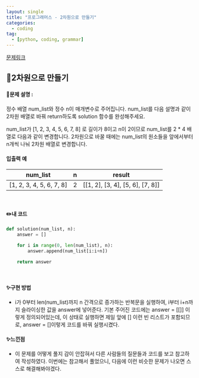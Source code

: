 ```yaml
---
layout: single
title: "프로그래머스 - 2차원으로 만들기"
categories: 
  - coding
tag:
  - [python, coding, grammar]
--- 
```

[문제링크](https://school.programmers.co.kr/learn/courses/30/lessons/120842#)  

## 📌2차원으로 만들기
#### 📖문제 설명 :  
정수 배열 num_list와 정수 n이 매개변수로 주어집니다. num_list를 다음 설명과 같이 2차원 배열로 바꿔 return하도록 solution 함수를 완성해주세요.

num_list가 [1, 2, 3, 4, 5, 6, 7, 8] 로 길이가 8이고 n이 2이므로 num_list를 2 * 4 배열로 다음과 같이 변경합니다. 2차원으로 바꿀 때에는 num_list의 원소들을 앞에서부터 n개씩 나눠 2차원 배열로 변경합니다.

#### 입출력 예  

|num_list|n|result|
|---|---|---|
|[1, 2, 3, 4, 5, 6, 7, 8]|2|[[1, 2], [3, 4], [5, 6], [7, 8]]|

<br>

#### ✏️내 코드
```python
def solution(num_list, n):
    answer = []

    for i in range(0, len(num_list), n):
        answer.append(num_list[i:i+n])

    return answer
```


<br>

#### ✨구현 방법 
- i가 0부터 len(num_list)까지 n 간격으로 증가하는 반복문을 실행하여, i부터 i+n까지 슬라이싱한 값을 answer에 넣어준다.
  기본 주어진 코드에는 answer = [[]] 이렇게 정의되어있는데, 이 상태로 실행하면 제일 앞에 [] 이런 빈 리스트가 포함되므로,
  answer = []이렇게 코드를 바꿔 실행시켰다. 
  
#### ✨느낀점
- 이 문제를 어떻게 풀지 감이 안잡혀서 다른 사람들의 질문들과 코드를 보고 참고하여 작성하였다.
  이번에는 참고해서 풀었으니, 다음에 이런 비슷한 문제가 나오면 스스로 해결해봐야겠다.  
  
  

